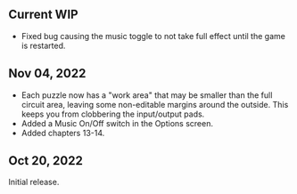 ## Current WIP
- Fixed bug causing the music toggle to not take full effect until the game is restarted.


## Nov 04, 2022

- Each puzzle now has a "work area" that may be smaller than the full circuit area, leaving some non-editable margins around the outside.  This keeps you from clobbering the input/output pads.
- Added a Music On/Off switch in the Options screen.
- Added chapters 13-14.

## Oct 20, 2022

Initial release.
